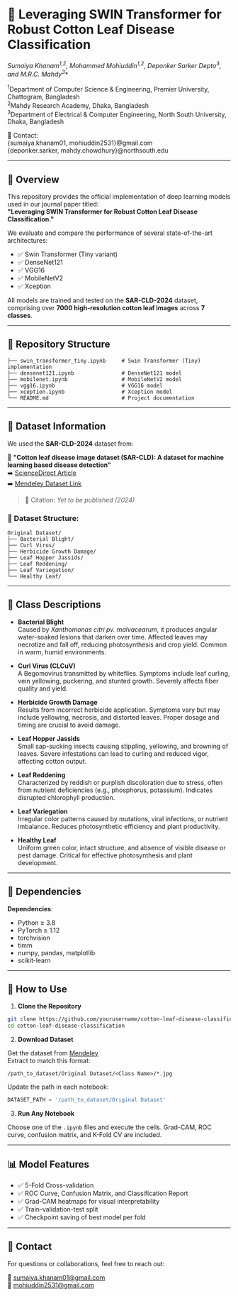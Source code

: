 # 🌿 Leveraging SWIN Transformer for Robust Cotton Leaf Disease Classification

**Sumaiya Khanam<sup>1,2</sup>, Mohammed Mohiuddin<sup>1,2</sup>, Deponker Sarker Depto<sup>3</sup>, and M.R.C. Mahdy<sup>3*</sup>**

<sup>1</sup>Department of Computer Science & Engineering, Premier University, Chattogram, Bangladesh  
<sup>2</sup>Mahdy Research Academy, Dhaka, Bangladesh  
<sup>3</sup>Department of Electrical & Computer Engineering, North South University, Dhaka, Bangladesh  

📧 Contact:  
{sumaiya.khanam01, mohiuddin2531}@gmail.com  
{deponker.sarker, mahdy.chowdhury}@northsouth.edu

---

## 📘 Overview

This repository provides the official implementation of deep learning models used in our journal paper titled:  
**"Leveraging SWIN Transformer for Robust Cotton Leaf Disease Classification."**  

We evaluate and compare the performance of several state-of-the-art architectures:

- ✅ Swin Transformer (Tiny variant)  
- ✅ DenseNet121  
- ✅ VGG16  
- ✅ MobileNetV2  
- ✅ Xception  

All models are trained and tested on the **SAR-CLD-2024** dataset, comprising over **7000 high-resolution cotton leaf images** across **7 classes**.

---

## 📁 Repository Structure

```
├── swin_transformer_tiny.ipynb     # Swin Transformer (Tiny) implementation
├── densenet121.ipynb               # DenseNet121 model
├── mobilenet.ipynb                 # MobileNetV2 model
├── vgg16.ipynb                     # VGG16 model
├── xception.ipynb                  # Xception model
└── README.md                       # Project documentation
```

---

## 🧪 Dataset Information

We used the **SAR-CLD-2024** dataset from:

📄 **"Cotton leaf disease image dataset (SAR-CLD): A dataset for machine learning based disease detection"**  
➡️ [ScienceDirect Article](https://www.sciencedirect.com/science/article/pii/S235234092400876X)  
➡️ [Mendeley Dataset Link](https://data.mendeley.com/datasets/b3jy2p6k8w/2)  

> 📌 Citation: *Yet to be published (2024)*

### 📂 Dataset Structure:
```
Original Dataset/
├── Bacterial Blight/
├── Curl Virus/
├── Herbicide Growth Damage/
├── Leaf Hopper Jassids/
├── Leaf Reddening/
├── Leaf Variegation/
└── Healthy Leaf/
```

---

## 🌿 Class Descriptions

- **Bacterial Blight**  
  Caused by *Xanthomonas citri pv. malvacearum*, it produces angular water-soaked lesions that darken over time. Affected leaves may necrotize and fall off, reducing photosynthesis and crop yield. Common in warm, humid environments.

- **Curl Virus (CLCuV)**  
  A Begomovirus transmitted by whiteflies. Symptoms include leaf curling, vein yellowing, puckering, and stunted growth. Severely affects fiber quality and yield.

- **Herbicide Growth Damage**  
  Results from incorrect herbicide application. Symptoms vary but may include yellowing, necrosis, and distorted leaves. Proper dosage and timing are crucial to avoid damage.

- **Leaf Hopper Jassids**  
  Small sap-sucking insects causing stippling, yellowing, and browning of leaves. Severe infestations can lead to curling and reduced vigor, affecting cotton output.

- **Leaf Reddening**  
  Characterized by reddish or purplish discoloration due to stress, often from nutrient deficiencies (e.g., phosphorus, potassium). Indicates disrupted chlorophyll production.

- **Leaf Variegation**  
  Irregular color patterns caused by mutations, viral infections, or nutrient imbalance. Reduces photosynthetic efficiency and plant productivity.

- **Healthy Leaf**  
  Uniform green color, intact structure, and absence of visible disease or pest damage. Critical for effective photosynthesis and plant development.

---

## 🧰 Dependencies

**Dependencies**:
- Python ≥ 3.8  
- PyTorch ≥ 1.12  
- torchvision  
- timm  
- numpy, pandas, matplotlib  
- scikit-learn  

---

## 🚀 How to Use

1. **Clone the Repository**

```bash
git clone https://github.com/yourusername/cotton-leaf-disease-classification.git
cd cotton-leaf-disease-classification
```

2. **Download Dataset**

Get the dataset from [Mendeley](https://data.mendeley.com/datasets/b3jy2p6k8w/2)  
Extract to match this format:

```
/path_to_dataset/Original Dataset/<Class Name>/*.jpg
```

Update the path in each notebook:
```python
DATASET_PATH = '/path_to_dataset/Original Dataset'
```

3. **Run Any Notebook**

Choose one of the `.ipynb` files and execute the cells. Grad-CAM, ROC curve, confusion matrix, and K-Fold CV are included.

---

## 📊 Model Features

- ✅ 5-Fold Cross-validation  
- ✅ ROC Curve, Confusion Matrix, and Classification Report  
- ✅ Grad-CAM heatmaps for visual interpretability  
- ✅ Train-validation-test split  
- ✅ Checkpoint saving of best model per fold  

---

## 💬 Contact

For questions or collaborations, feel free to reach out:

📨 sumaiya.khanam01@gmail.com  
📨 mohiuddin2531@gmail.com
